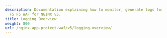 ```yaml
---
description: Documentation explaining how to monitor, generate logs for, and debug
  F5 F5 WAF for NGINX v5.
title: Logging Overview
weight: 800
url: /nginx-app-protect-waf/v5/logging-overview/
---
```

